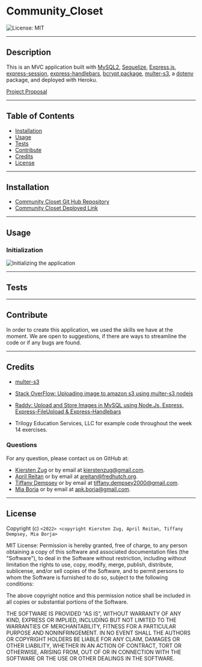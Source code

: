 # Community_Closet

![License: MIT](https://img.shields.io/badge/License-MIT-yellow.svg)

---
## Description

This is an MVC application built with [MySQL2](https://www.npmjs.com/package/mysql2), [Sequelize](https://www.npmjs.com/package/sequelize), [Express.js](https://www.npmjs.com/package/express), [express-session](https://www.npmjs.com/package/express-session), [express-handlebars](https://www.npmjs.com/package/express-handlebars), [bcrypt package](https://www.npmjs.com/package/bcrypt), [multer-s3](https://github.com/anacronw/multer-s3#readme), a [dotenv](https://www.npmjs.com/package/dotenv) package, and deployed with Heroku.
  

  [Project Proposal](https://docs.google.com/document/d/123ta--UUTVPxiG5ZRC1CdBKswlroDOcPtE_ReHDATL0/edit)

---
## Table of Contents

  - [Installation](#installation)
  - [Usage](#usage)
  - [Tests](#tests)
  - [Contribute](#contribute)
  - [Credits](#credits)
  - [License](#license)


---
## Installation

 

- [Community Closet Git Hub Repository](https://github.com/areitan/Community_Closet)
- [Community Closet Deployed Link](********)


---
## Usage




### Initialization
![Initializing the application](/assets/images/********.png)


---
## Tests



--- 
## Contribute

In order to create this application, we used the skills we have at the moment. We are open to suggestions, if there are ways to streamline the code or if any bugs are found.

---
## Credits

- [multer-s3](https://github.com/anacronw/multer-s3#readme)
- [Stack OverFlow: Uploading image to amazon s3 using multer-s3 nodejs](https://stackoverflow.com/questions/40494050/uploading-image-to-amazon-s3-using-multer-s3-nodejs)
- [Raddy: Upload and Store Images in MySQL using Node.Js, Express, Express-FileUpload & Express-Handlebars](https://www.youtube.com/watch?v=hyJiNTFtQic)

- Trilogy Education Services, LLC for example code throughout the week 14 exercises.


### Questions

For any question, please contact us on GitHub at: 
- [Kiersten Zug](https://github.com/Kzug) or by email at <kierstenzug@gmail.com>.
- [April Reitan](https://github.com/areitan) or by email at <areitan@fredhutch.org>.
- [Tiffany Dempsey](https://github.com/Tiffany7809) or by email at <tiffany.dempsey2000@gmail.com>.
- [Mia Borja](https://github.com/pldbrja) or by email at <apk.borja@gmail.com>.

---

## License

Copyright (c) ```<2022> <copyright Kiersten Zug, April Reitan, Tiffany Dempsey, Mia Borja>```

MIT License:
Permission is hereby granted, free of charge, to any person obtaining a copy
of this software and associated documentation files (the "Software"), to deal
in the Software without restriction, including without limitation the rights
to use, copy, modify, merge, publish, distribute, sublicense, and/or sell
copies of the Software, and to permit persons to whom the Software is
furnished to do so, subject to the following conditions:

The above copyright notice and this permission notice shall be included in all
copies or substantial portions of the Software.

THE SOFTWARE IS PROVIDED "AS IS", WITHOUT WARRANTY OF ANY KIND, EXPRESS OR
IMPLIED, INCLUDING BUT NOT LIMITED TO THE WARRANTIES OF MERCHANTABILITY,
FITNESS FOR A PARTICULAR PURPOSE AND NONINFRINGEMENT. IN NO EVENT SHALL THE
AUTHORS OR COPYRIGHT HOLDERS BE LIABLE FOR ANY CLAIM, DAMAGES OR OTHER
LIABILITY, WHETHER IN AN ACTION OF CONTRACT, TORT OR OTHERWISE, ARISING FROM,
OUT OF OR IN CONNECTION WITH THE SOFTWARE OR THE USE OR OTHER DEALINGS IN THE
SOFTWARE.